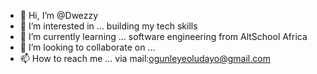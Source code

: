 - 👋 Hi, I’m @Dwezzy
- 👀 I’m interested in ... building my tech skills
- 🌱 I’m currently learning ... software engineering from AltSchool Africa
- 💞️ I’m looking to collaborate on ... 
- 📫 How to reach me ... via mail:ogunleyeoludayo@gmail.com

<!---
Dwezzy/Dwezzy is a ✨ special ✨ repository because its `README.md` (this file) appears on your GitHub profile.
You can click the Preview link to take a look at your changes.
--->
